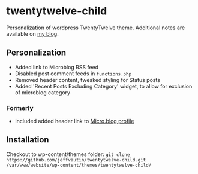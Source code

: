 # twentytwelve-child
Personalization of wordpress TwentyTwelve theme. Additional notes are available on [my blog](https://jeffvautin.com/2017/02/wordpress-child-theme/).

## Personalization ##

* Added link to Microblog RSS feed
* Disabled post comment feeds in `functions.php`
* Removed header content, tweaked styling for Status posts
* Added 'Recent Posts Excluding Category' widget, to allow for exclusion of microblog category

### Formerly ###
* Included added header link to [Micro.blog profile](http://micro.blog/jeff)

## Installation ##
Checkout to wp-content/themes folder:
`git clone https://github.com/jeffvautin/twentytwelve-child.git /var/www/website/wp-content/themes/twentytwelve-child/`
